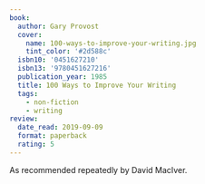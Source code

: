 ```yaml
---
book:
  author: Gary Provost
  cover:
    name: 100-ways-to-improve-your-writing.jpg
    tint_color: '#2d588c'
  isbn10: '0451627210'
  isbn13: '9780451627216'
  publication_year: 1985
  title: 100 Ways to Improve Your Writing
  tags:
    - non-fiction
    - writing
review:
  date_read: 2019-09-09
  format: paperback
  rating: 5
---
```


As recommended repeatedly by David MacIver.